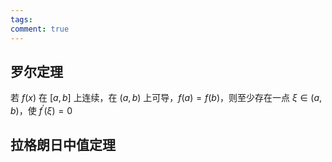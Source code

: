 ```yaml
---
tags: 
comment: true
---
```

## 罗尔定理

若 $f(x)$ 在 $[a,b]$ 上连续，在 $(a,b)$ 上可导，$f(a) = f(b)$，则至少存在一点 $\xi\in(a,b)$，使 $f^{'}(\xi) = 0$

## 拉格朗日中值定理
